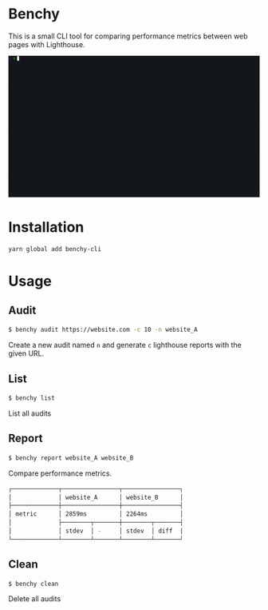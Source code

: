 # Benchy

This is a small CLI tool for comparing performance metrics between web pages with Lighthouse.

![demo](./docs/demo.gif)

# Installation

```
yarn global add benchy-cli
```

# Usage

## Audit

```bash
$ benchy audit https://website.com -c 10 -n website_A
```

Create a new audit named `n` and generate `c` lighthouse reports with the given URL.

## List

```bash
$ benchy list
```

List all audits

## Report

```bash
$ benchy report website_A website_B
```

Compare performance metrics.

```bash
┌─────────────┬────────────────┬────────────────┐
│             │ website_A      │ website_B      │
├─────────────┼────────────────┼────────────────┤
│ metric      │ 2859ms         │ 2264ms         │
│             ├────────┬───────┼────────┬───────┤
│             │ stdev  │ -     │ stdev  │ diff  |
└─────────────┴────────┴───────┴────────┴───────┘
```

## Clean

```bash
$ benchy clean
```

Delete all audits
